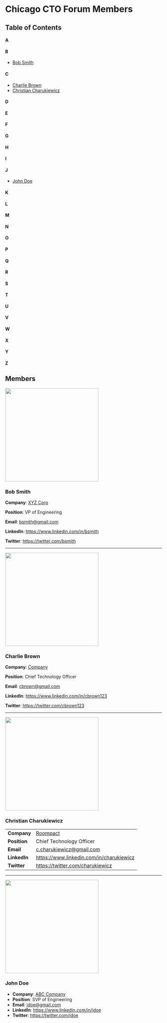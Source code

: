# Chicago CTO Forum Members

## Table of Contents

#### A

#### B

* [Bob Smith](#a-bob-smith)

#### C

* [Charlie Brown](#a-charlie-brown)
* [Christian Charukiewicz](#a-christian-charukiewicz)

#### D
#### E
#### F
#### G
#### H
#### I
#### J

* [John Doe](#a-john-doe)

#### K
#### L
#### M
#### N
#### O
#### P
#### Q
#### R
#### S
#### T
#### U
#### V
#### W
#### X
#### Y
#### Z

## Members

<a name="a-bob-smith" />

<image src="https://s3.amazonaws.com/37assets/svn/765-default-avatar.png" height="300">

### Bob Smith

**Company**: [XYZ Corp](https://google.com)

**Position**: VP of Engineering

**Email**: bsmith@gmail.com

**LinkedIn**: https://www.linkedin.com/in/bsmith

**Twitter**: https://twitter.com/bsmith

--------------

<a name="a-charlie-brown" />

<image src="https://s3.amazonaws.com/37assets/svn/765-default-avatar.png" height="300">

### Charlie Brown

**Company**: [Company](https://google.com)

**Position**: Chief Technology Officer

**Email**: cbrown@gmail.com

**LinkedIn**: https://www.linkedin.com/in/cbrown123

**Twitter**: https://twitter.com/cbrown123

--------------

<a name="a-christian-charukiewicz" />

<image src="https://avatars0.githubusercontent.com/u/6189390?v=3&s=460" height="300">

### Christian Charukiewicz

|       |    |
|-------|-------------------------|
| **Company** | [Roompact](https://roompact.com)|
| **Position** | Chief Technology Officer |
| **Email** | c.charukiewicz@gmail.com |
| **LinkedIn** | https://www.linkedin.com/in/charukiewicz |
| **Twitter** | https://twitter.com/charukiewicz |

--------------

<a name="a-john-doe" />

<image src="https://s3.amazonaws.com/37assets/svn/765-default-avatar.png" height="300">

### John Doe

* **Company**: [ABC Company](https://google.com)
* **Position**: SVP of Engineering
* **Email**: jdoe@gmail.com
* **LinkedIn**: https://www.linkedin.com/in/jdoe
* **Twitter**: https://twitter.com/jdoe
